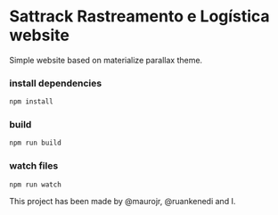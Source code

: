 # Sattrack Rastreamento e Logística website

Simple website based on materialize parallax theme.

### install dependencies
```bash
npm install
```


### build
```bash
npm run build
```

### watch files 
```bash
npm run watch
```

This project has been made by @maurojr, @ruankenedi and I.
